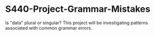 # S440-Project-Grammar-Mistakes
Is "data" plural or singular? This project will be investigating patterns associated with common grammar errors.
